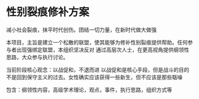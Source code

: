 # 性别裂痕修补方案
减小社会裂痕，抹平时代创伤。团结一切力量，在新时代做大做强

本项目，主旨是建立一个松散的联盟，使其能够为修补性别裂痕提供帮助。任何参与者出现强绑定联盟，本组织坚决反对
通过高层次人士，在更高视角提供纲领性思路，大众参与执行讨论。

当前阶段核心观念：以战促和，不退而进
以战促和是核心手段，但是战斗的目的不是回到保守主义的过去。女性确实应该获得一些新生，但不应该是那些聒噪

包含：纲领性内容，高级学术理论，观点，事件，执行思路，组织方式等
